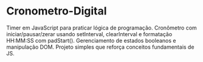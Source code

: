 # Cronometro-Digital
 Timer em JavaScript para praticar lógica de programação. Cronômetro com iniciar/pausar/zerar usando setInterval, clearInterval e formatação HH:MM:SS com padStart(). Gerenciamento de estados booleanos e manipulação DOM. Projeto simples que reforça conceitos fundamentais de JS.
